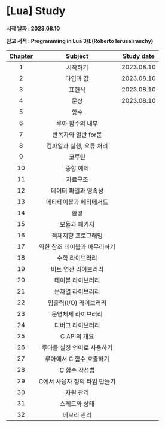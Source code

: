 # [Lua] Study

**시작 날짜 : 2023.08.10**

**참고 서적 : Programming in Lua 3/E(Roberto Ierusalimschy)**

| **Chapter** | **Subject**               | **Study date** |
| :---------: | :-----------------------: | :------------: |
| 1           | 시작하기                   | 2023.08.10     |
| 2           | 타입과 값                  | 2023.08.10     |
| 3           | 표현식                     | 2023.08.10     |
| 4           | 문장                       | 2023.08.10     |
| 5           | 함수                       |                |
| 6           | 루아 함수의 내부            |                |
| 7           | 반복자와 일반 for문         |                |
| 8           | 컴파일과 실행, 오류 처리     |                |
| 9           | 코루틴                      |                |
| 10          | 종합 예제                   |                |
| 11          | 자료구조                    |                |
| 12          | 데이터 파일과 영속성         |                |
| 13          | 메타테이블과 메타메서드      |                |
| 14          | 환경                        |
| 15          | 모듈과 패키지                |                |
| 16          | 객체지향 프로그래밍          |                |
| 17          | 약한 참조 테이블과 마무리하기 |                |
| 18          | 수학 라이브러리              |                |
| 19          | 비트 연산 라이브러리         |                |
| 20          | 테이블 라이브러리            |                |
| 21          | 문자열 라이브러리            |                |
| 22          | 입출력(I/O) 라이브러리       |                |
| 23          | 운영체제 라이브러리          |                |
| 24          | 디버그 라이브러리            |                |
| 25          | C API의 개요                |                |
| 26          | 루아를 설정 언어로 사용하기   |                |
| 27          | 루아에서 C 함수 호출하기     |                |
| 28          | C 함수 작성법                |                |
| 29          | C에서 사용자 정의 타입 만들기 |                |
| 30          | 자원 관리                    |                |
| 31          | 스레드와 상태                |                |
| 32          | 메모리 관리                  |                |
